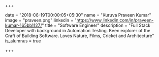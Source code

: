 +++

date = "2018-06-19T00:00:05+05:30"
name = "Kuruva Praveen Kumar"
image = "praveen.png"
linkedin = "https://www.linkedin.com/in/praveen-kumar-165bb1127/"
title = "Software Engineer"
description = "Full Stack Developer with background in Automation Testing. Keen explorer of the Craft of Building Software. Loves Nature, Films, Cricket and Architecture"
is_alumnus = true

+++